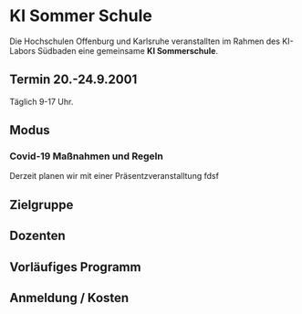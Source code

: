 # KI Sommer Schule
Die Hochschulen Offenburg und Karlsruhe veranstallten im Rahmen des KI-Labors Südbaden eine gemeinsame **KI Sommerschule**. 

## Termin 20.-24.9.2001
Täglich 9-17 Uhr. 

## Modus

### Covid-19 Maßnahmen und Regeln
Derzeit planen wir mit einer Präsentzveranstalltung fdsf 

## Zielgruppe

## Dozenten

## Vorläufiges Programm

## Anmeldung / Kosten
